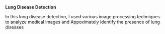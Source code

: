 **Lung Disease Detection**

In this lung disease detection, I used various image processing techniques to analyze medical images and Appoximately identify the presence of lung diseases
